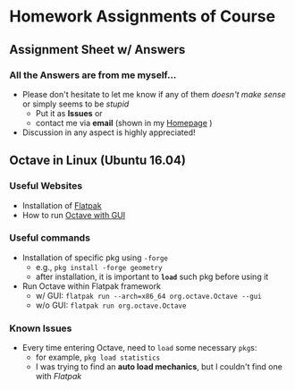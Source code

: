 # Homework Assignments of Course

## Assignment Sheet w/ Answers
### All the Answers are from me myself...
* Please don't hesitate to let me know if any of them *doesn't make sense* or simply seems to be *stupid*
    * Put it as **Issues** or 
    * contact me via **email** (shown in my [Homepage](https://github.com/cyscgzx33) )
* Discussion in any aspect is highly appreciated!

## Octave in Linux (Ubuntu 16.04)
### Useful Websites
* Installation of [Flatpak](https://flatpak.org/setup/Ubuntu/)
* How to run [Octave with GUI](https://fredfire1.wordpress.com/2015/03/07/install-and-start-octave-with-gui-in-ubuntu-ubuntu/)
### Useful commands
* Installation of specific pkg using `-forge`
    * e.g., `pkg install -forge geometry`
    * after installation, it is important to **`load`** such pkg before using it
* Run Octave within Flatpak framework
    * w/ GUI: `flatpak run --arch=x86_64 org.octave.Octave --gui`
    * w/o GUI: `flatpak run org.octave.Octave`
### Known Issues
* Every time entering Octave, need to `load` some necessary `pkg`s:
    * for example, `pkg load statistics`
    * I was trying to find an **auto load mechanics**, but I couldn't find one with *Flatpak*